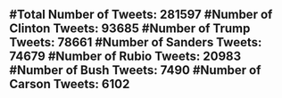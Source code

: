 #Total Number of Tweets: 281597 
#Number of Clinton Tweets: 93685
#Number of Trump Tweets: 78661
#Number of Sanders Tweets: 74679
#Number of Rubio Tweets: 20983
#Number of Bush Tweets: 7490
#Number of Carson Tweets: 6102
---
